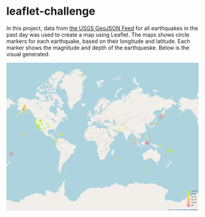 # leaflet-challenge

In this project,
data from [the USGS GeoJSON Feed](https://earthquake.usgs.gov/earthquakes/feed/v1.0/geojson.php) for all earthquakes in the past day was used to create a map using Leaflet. The maps shows circle markers for each earthquake, based on their longitude and latitude. Each marker shows the magnitude and depth of the earthqueske. Below is the visual generated. 

![Map Visual](Images/MapScreenshot.png "Screenshot of Map")